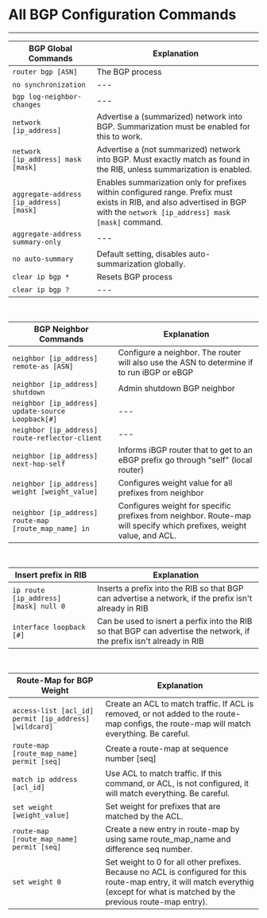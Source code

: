 
# All BGP Configuration Commands
---

BGP Global Commands | Explanation
--- | ---
`router bgp [ASN]` | The BGP process 
`no synchronization` | ---
`bgp log-neighbor-changes` | ---
`network [ip_address]` | Advertise a (summarized) network into BGP. Summarization must be enabled for this to work.
`network [ip_address] mask [mask]` | Advertise a (not summarized) network into BGP. Must exactly match as found in the RIB, unless summarization is enabled.
`aggregate-address [ip_address] [mask]` | Enables summarization only for prefixes within configured range. Prefix must exists in RIB, and also advertised in BGP with the `network [ip_address] mask [mask]` command.
`aggregate-address summary-only` | ---
`no auto-summary` | Default setting, disables auto-summarization globally.
`clear ip bgp *` | Resets BGP process
`clear ip bgp ?` | ---

</br>

BGP Neighbor Commands | Explanation
--- | ---
`neighbor [ip_address] remote-as [ASN]` | Configure a neighbor. The router will also use the ASN to determine if to run iBGP or eBGP
`neighbor [ip_address] shutdown` | Admin shutdown BGP neighbor
`neighbor [ip_address] update-source Loopback[#]` | ---
`neighbor [ip_address] route-reflector-client` | ---
`neighbor [ip_address] next-hop-self` | Informs iBGP router that to get to an eBGP prefix go through "self" (local router)
`neighbor [ip_address] weight [weight_value]` | Configures weight value for all prefixes from neighbor
`neighbor [ip_address] route-map [route_map_name] in` | Configures weight for specific prefixes from neighbor. Route-map will specify which prefixes, weight value, and ACL.

</br>

Insert prefix in RIB | Explanation
--- | ---
`ip route [ip_address] [mask] null 0` | Inserts a prefix into the RIB so that BGP can advertise a network, if the prefix isn't already in RIB
`interface loopback [#]` | Can be used to isnert a perfix into the RIB so that BGP can advertise the network, if the prefix isn't already in RIB

</br>

Route-Map for BGP Weight | Explanation
--- | ---
`access-list [acl_id] permit [ip_address] [wildcard]` | Create an ACL to match traffic. If ACL is removed, or not added to the route-map configs, the route-map will match everything. Be careful.
`route-map [route_map_name] permit [seq]` | Create a route-map at sequence number [seq]
`match ip address [acl_id]` | Use ACL to match traffic. If this command, or ACL, is not configured, it will match everything. Be careful.
`set weight [weight_value]` | Set weight for prefixes that are matched by the ACL.
`route-map [route_map_name] permit [seq]` | Create a new entry in route-map by using same route_map_name and difference seq number.
`set weight 0` | Set weight to 0 for all other prefixes. Because no ACL is configured for this route-map entry, it will match everythig (except for what is matched by the previous route-map entry).
